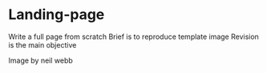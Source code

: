 # Landing-page
Write a full page from scratch
Brief is to reproduce template image
Revision is the main objective

Image by neil webb